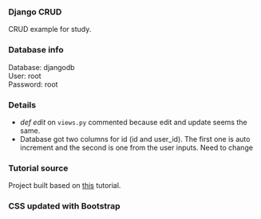 ### Django CRUD
CRUD example for study.

### Database info
Database: djangodb<br>
User: root<br>
Password: root<br>

### Details
- _def edit_ on ```views.py``` commented because edit and update seems the same.<br>
- Database got two columns for id (id and user_id). The first one is auto increment and the second is one from the user inputs. Need to change

### Tutorial source
Project built based on [this](https://www.javatpoint.com/django-crud-example) tutorial.

### CSS updated with Bootstrap
